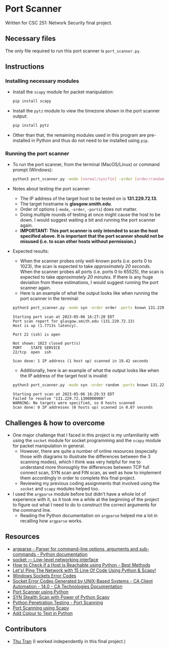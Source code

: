 # Port Scanner

Written for CSC 251: Network Security final project.

## Necessary files

The only file required to run this port scanner is `port_scanner.py`.

## Instructions

### Installing necessary modules

- Install the `scapy` module for packet manipulation:

  ```bash
  pip install scapy
  ```

- Install the `pytz` module to view the timezone shown in the port scanner output:

  ```bash
  pip install pytz
  ```

- Other than that, the remaining modules used in this program are pre-installed in Python and thus do not need to be installed using `pip`.

### Running the port scanner

- To run the port scanner, from the terminal (MacOS/Linux) or command prompt (Windows):

  ```bash
  python3 port_scanner.py -mode [normal/syn/fin] -order [order/random] -ports [all/known] [ip_address]
  ```

- Notes about testing the port scanner:

  - The IP address of the target host to be tested on is **131.229.72.13**.
  - The target hostname is **glasgow.smith.edu**.
  - Order of options (`-mode`, `-order`, `-ports`) does not matter.
  - Doing multiple rounds of testing at once might cause the host to be down. I would suggest waiting a bit and running the port scanner again.
  - **IMPORTANT: This port scanner is only intended to scan the host specified above. It is important that the port scanner should not be misused (i.e. to scan other hosts without permission.)**

- Expected results:

  - When the scanner probes only well-known ports (i.e. ports 0 to 1023), the scan is expected to take _approximately 20 seconds_. When the scanner probes all ports (i.e. ports 0 to 65525), the scan is expected to take _approximately 20 minutes_. If there is any huge deviation from these estimations, I would suggest running the port scanner again.
  - Here is an example of what the output looks like when running the port scanner in the terminal:

  ```bash
  python3 port_scanner.py -mode syn -order order -ports known 131.229.72.13
  ```

  ```
  Starting port scan at 2023-05-06 16:27:20 EDT
  Port scan report for glasgow.smith.edu (131.229.72.13)
  Host is up (1.7713s latency).

  Port 22 (ssh) is open

  Not shown: 1023 closed port(s)
  PORT    STATE SERVICE
  22/tcp  open  ssh

  Scan done: 1 IP address (1 host up) scanned in 19.42 seconds
  ```

  - Additionally, here is an example of what the output looks like when the IP address of the target host is invalid:

  ```bash
  python3 port_scanner.py -mode syn -order random -ports known 131.229.72.1300000000
  ```

  ```
  Starting port scan at 2023-05-06 16:29:33 EDT
  Failed to resolve "131.229.72.1300000000"
  WARNING: No targets were specified, so 0 hosts scanned
  Scan done: 0 IP addresses (0 hosts up) scanned in 0.07 seconds
  ```

## Challenges & how to overcome

- One major challenge that I faced in this project is my unfamiliarity with using the `socket` module for socket programming and the `scapy` module for packet manipulation in general.
  - However, there are quite a number of online resources (especially those with diagrams to illustrate the differences between the 3 scanning modes), which I think was very helpful for me to understand more thoroughly the differences between TCP full connect scan, SYN scan and FIN scan, as well as how to implement them accordingly in order to complete this final project.
  - Reviewing my previous coding assignments that involved using the `socket` and `scapy` modules helped too.
- I used the `argparse` module before but didn't have a whole lot of experience with it, so it took me a while at the beginning of the project to figure out what I need to do to construct the correct arguments for the command line.
  - Reading the Python documentation on `argparse` helped me a lot in recalling how `argparse` works.

## Resources

- [argparse - Parser for command-line options, arguments and sub-commands - Python documentation](https://docs.python.org/3/library/argparse.html)
- [socket — Low-level networking interface](https://docs.python.org/3/library/socket.html)
- [How to Check if a Host is Reachable using Python - Best Methods](https://copyprogramming.com/howto/how-to-check-if-a-host-is-reachable-using-python-best-methods)
- [Let's! Ping The Network with 15 Line Of Code Using Python & Scapy!](https://dev.to/powerexploit/let-s-ping-the-network-with-python-scapy-5g18)
- [Windows Sockets Error Codes](https://learn.microsoft.com/en-us/windows/win32/winsock/windows-sockets-error-codes-2)
- [Socket Error Codes Generated by UNIX-Based Systems - CA Client Automation - 14.0 - CA Technologies Documentation](https://techdocs.broadcom.com/us/en/ca-enterprise-software/business-management/clarity-client-automation/14-0/dsm-messages/data-transport-services-messages/socket-errors/socket-error-codes-generated-by-unix-based-systems.html)
- [Port Scanner using Python](https://www.geeksforgeeks.org/port-scanner-using-python/)
- [SYN Stealth Scan with Power of Python Scapy](https://dev.to/powerexploit/syn-stealth-scan-with-power-of-python-scapy-58aj)
- [Python Penetration Testing - Port Scanning](https://www.oreilly.com/library/view/python-penetration-testing/9781789138962/9f389f41-4489-4628-a61f-969eea3aae8c.xhtml)
- [Port Scanning using Scapy](https://resources.infosecinstitute.com/topic/port-scanning-using-scapy/)
- [Add Colour to Text in Python](https://ozzmaker.com/add-colour-to-text-in-python/)

## Contributors

- [Thu Tran](https://github.com/thuntran) (I worked independently in this final project.)
